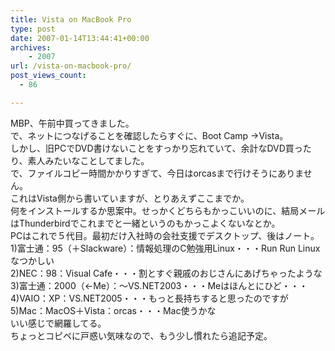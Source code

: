 ```yaml
---
title: Vista on MacBook Pro
type: post
date: 2007-01-14T13:44:41+00:00
archives:
    - 2007
url: /vista-on-macbook-pro/
post_views_count:
  - 86

---
```

MBP、午前中買ってきました。  
で、ネットにつなげることを確認したらすぐに、Boot Camp →Vista。  
しかし、旧PCでDVD書けないことをすっかり忘れていて、余計なDVD買ったり、素人みたいなことしてました。  
で、ファイルコピー時間かかりすぎて、今日はorcasまで行けそうにありません。  
これはVista側から書いていますが、とりあえずここまでか。  
何をインストールするか思案中。せっかくどちらもかっこいいのに、結局メールはThunderbirdでこれまでと一緒というのもかっこよくないなとか。  
PCはこれで５代目。最初だけ入社時の会社支援でデスクトップ、後はノート。  
1)富士通：95（＋Slackware）：情報処理のC勉強用Linux・・・Run Run Linuxなつかしい  
2)NEC：98：Visual Cafe・・・割とすぐ親戚のおじさんにあげちゃったような  
3)富士通：2000（←Me）：～VS.NET2003・・・Meはほんとにひど・・・  
4)VAIO：XP：VS.NET2005・・・もっと長持ちすると思ったのですが  
5)Mac：MacOS＋Vista：orcas・・・Mac使うかな  
いい感じで網羅してる。  
ちょっとコピペに戸惑い気味なので、もう少し慣れたら追記予定。